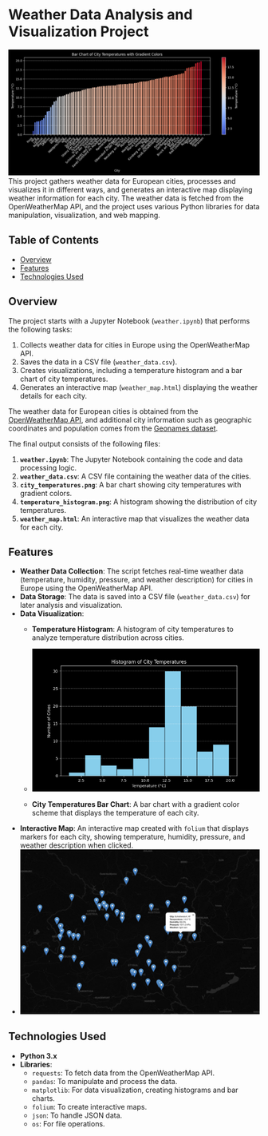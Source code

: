 # Weather Data Analysis and Visualization Project
![Hist-Cities](city_temperatures.png)
This project gathers weather data for European cities, processes and visualizes it in different ways, and generates an interactive map displaying weather information for each city. The weather data is fetched from the OpenWeatherMap API, and the project uses various Python libraries for data manipulation, visualization, and web mapping.

## Table of Contents
- [Overview](#overview)
- [Features](#features)
- [Technologies Used](#technologies-used)

## Overview

The project starts with a Jupyter Notebook (`weather.ipynb`) that performs the following tasks:
1. Collects weather data for cities in Europe using the OpenWeatherMap API.
2. Saves the data in a CSV file (`weather_data.csv`).
3. Creates visualizations, including a temperature histogram and a bar chart of city temperatures.
4. Generates an interactive map (`weather_map.html`) displaying the weather details for each city.

The weather data for European cities is obtained from the [OpenWeatherMap API](https://openweathermap.org/), and additional city information such as geographic coordinates and population comes from the [Geonames dataset](https://public.opendatasoft.com/explore/dataset/geonames-all-cities-with-a-population-1000/).

The final output consists of the following files:
1. **`weather.ipynb`**: The Jupyter Notebook containing the code and data processing logic.
2. **`weather_data.csv`**: A CSV file containing the weather data of the cities.
3. **`city_temperatures.png`**: A bar chart showing city temperatures with gradient colors.
4. **`temperature_histogram.png`**: A histogram showing the distribution of city temperatures.
5. **`weather_map.html`**: An interactive map that visualizes the weather data for each city.


## Features

- **Weather Data Collection**: The script fetches real-time weather data (temperature, humidity, pressure, and weather description) for cities in Europe using the OpenWeatherMap API.
- **Data Storage**: The data is saved into a CSV file (`weather_data.csv`) for later analysis and visualization.
- **Data Visualization**:
  - **Temperature Histogram**: A histogram of city temperatures to analyze temperature distribution across cities.
  - ![Hist-Temp](temperature_histogram.png)

  - **City Temperatures Bar Chart**: A bar chart with a gradient color scheme that displays the temperature of each city.
- **Interactive Map**: An interactive map created with `folium` that displays markers for each city, showing temperature, humidity, pressure, and weather description when clicked.
- ![Map](weather_map.png)
## Technologies Used

- **Python 3.x**
- **Libraries**:
  - `requests`: To fetch data from the OpenWeatherMap API.
  - `pandas`: To manipulate and process the data.
  - `matplotlib`: For data visualization, creating histograms and bar charts.
  - `folium`: To create interactive maps.
  - `json`: To handle JSON data.
  - `os`: For file operations.
